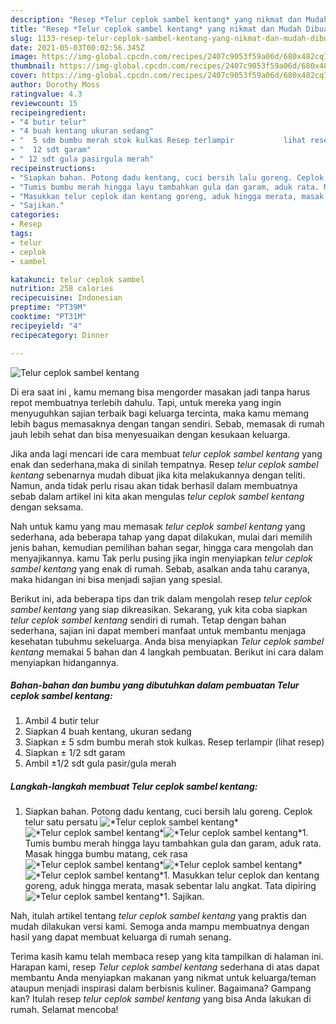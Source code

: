 ```yaml
---
description: "Resep *Telur ceplok sambel kentang* yang nikmat dan Mudah Dibuat"
title: "Resep *Telur ceplok sambel kentang* yang nikmat dan Mudah Dibuat"
slug: 1133-resep-telur-ceplok-sambel-kentang-yang-nikmat-dan-mudah-dibuat
date: 2021-05-03T00:02:56.345Z
image: https://img-global.cpcdn.com/recipes/2407c9053f59a06d/680x482cq70/telur-ceplok-sambel-kentang-foto-resep-utama.jpg
thumbnail: https://img-global.cpcdn.com/recipes/2407c9053f59a06d/680x482cq70/telur-ceplok-sambel-kentang-foto-resep-utama.jpg
cover: https://img-global.cpcdn.com/recipes/2407c9053f59a06d/680x482cq70/telur-ceplok-sambel-kentang-foto-resep-utama.jpg
author: Dorothy Moss
ratingvalue: 4.3
reviewcount: 15
recipeingredient:
- "4 butir telur"
- "4 buah kentang ukuran sedang"
- "  5 sdm bumbu merah stok kulkas Resep terlampir           lihat resep"
- "  12 sdt garam"
- " 12 sdt gula pasirgula merah"
recipeinstructions:
- "Siapkan bahan. Potong dadu kentang, cuci bersih lalu goreng. Ceplok telur satu persatu"
- "Tumis bumbu merah hingga layu tambahkan gula dan garam, aduk rata. Masak hingga bumbu matang, cek rasa"
- "Masukkan telur ceplok dan kentang goreng, aduk hingga merata, masak sebentar lalu angkat. Tata dipiring"
- "Sajikan."
categories:
- Resep
tags:
- telur
- ceplok
- sambel

katakunci: telur ceplok sambel 
nutrition: 258 calories
recipecuisine: Indonesian
preptime: "PT39M"
cooktime: "PT31M"
recipeyield: "4"
recipecategory: Dinner

---
```



![*Telur ceplok sambel kentang*](https://img-global.cpcdn.com/recipes/2407c9053f59a06d/680x482cq70/telur-ceplok-sambel-kentang-foto-resep-utama.jpg)

Di era  saat ini , kamu memang bisa mengorder masakan jadi tanpa harus repot membuatnya terlebih dahulu. Tapi, untuk mereka yang ingin menyuguhkan sajian terbaik bagi keluarga tercinta, maka kamu memang lebih bagus memasaknya dengan tangan sendiri. Sebab, memasak di rumah jauh lebih sehat dan bisa menyesuaikan dengan kesukaan keluarga.

Jika anda lagi mencari ide cara membuat *telur ceplok sambel kentang* yang enak dan sederhana,maka di sinilah tempatnya. Resep *telur ceplok sambel kentang*  sebenarnya mudah dibuat jika kita melakukannya dengan teliti. Namun, anda tidak perlu risau akan tidak berhasil dalam membuatnya 
sebab dalam artikel ini kita akan mengulas *telur ceplok sambel kentang* dengan seksama.  



Nah untuk kamu yang mau memasak *telur ceplok sambel kentang* yang sederhana, ada beberapa tahap yang dapat dilakukan, mulai dari memilih jenis bahan, kemudian pemilihan bahan segar, hingga cara mengolah dan menyajikannya. kamu Tak perlu pusing jika ingin menyiapkan *telur ceplok sambel kentang* yang enak di rumah. Sebab, asalkan anda  tahu caranya, maka hidangan ini bisa menjadi sajian yang spesial.

Berikut ini, ada beberapa tips dan trik dalam mengolah resep *telur ceplok sambel kentang* yang siap dikreasikan. Sekarang, yuk kita coba siapkan *telur ceplok sambel kentang* sendiri di rumah. Tetap dengan bahan sederhana, sajian ini dapat memberi manfaat untuk membantu menjaga kesehatan tubuhmu sekeluarga. Anda bisa menyiapkan *Telur ceplok sambel kentang* memakai 5 bahan dan 4 langkah pembuatan. Berikut ini cara dalam menyiapkan hidangannya.

<!--inarticleads1-->

##### Bahan-bahan dan bumbu yang dibutuhkan dalam pembuatan *Telur ceplok sambel kentang*:

1. Ambil 4 butir telur
1. Siapkan 4 buah kentang, ukuran sedang
1. Siapkan  ± 5 sdm bumbu merah stok kulkas. Resep terlampir           (lihat resep)
1. Siapkan  ± 1/2 sdt garam
1. Ambil  ±1/2 sdt gula pasir/gula merah




<!--inarticleads2-->

##### Langkah-langkah membuat *Telur ceplok sambel kentang*:

1. Siapkan bahan. Potong dadu kentang, cuci bersih lalu goreng. Ceplok telur satu persatu
<img src="https://img-global.cpcdn.com/steps/c833b426c7d1e3b9/160x128cq70/telur-ceplok-sambel-kentang-langkah-memasak-1-foto.jpg" alt="*Telur ceplok sambel kentang*"><img src="https://img-global.cpcdn.com/steps/b67766fb511b6fd1/160x128cq70/telur-ceplok-sambel-kentang-langkah-memasak-1-foto.jpg" alt="*Telur ceplok sambel kentang*"><img src="https://img-global.cpcdn.com/steps/93283d7d7a0b82d4/160x128cq70/telur-ceplok-sambel-kentang-langkah-memasak-1-foto.jpg" alt="*Telur ceplok sambel kentang*">1. Tumis bumbu merah hingga layu tambahkan gula dan garam, aduk rata. Masak hingga bumbu matang, cek rasa
<img src="https://img-global.cpcdn.com/steps/9004e9801c28c04d/160x128cq70/telur-ceplok-sambel-kentang-langkah-memasak-2-foto.jpg" alt="*Telur ceplok sambel kentang*"><img src="https://img-global.cpcdn.com/steps/4296c274ad974970/160x128cq70/telur-ceplok-sambel-kentang-langkah-memasak-2-foto.jpg" alt="*Telur ceplok sambel kentang*"><img src="https://img-global.cpcdn.com/steps/75d80149ebfdcc76/160x128cq70/telur-ceplok-sambel-kentang-langkah-memasak-2-foto.jpg" alt="*Telur ceplok sambel kentang*">1. Masukkan telur ceplok dan kentang goreng, aduk hingga merata, masak sebentar lalu angkat. Tata dipiring
<img src="https://img-global.cpcdn.com/steps/b4882aa26552bdc3/160x128cq70/telur-ceplok-sambel-kentang-langkah-memasak-3-foto.jpg" alt="*Telur ceplok sambel kentang*">1. Sajikan.




Nah, itulah artikel tentang  *telur ceplok sambel kentang*  yang praktis dan mudah dilakukan versi kami. Semoga anda mampu membuatnya dengan hasil yang dapat membuat keluarga di rumah senang. 

Terima kasih kamu telah membaca resep yang kita tampilkan di halaman ini. Harapan kami, resep  *Telur ceplok sambel kentang* sederhana di atas dapat membantu Anda menyiapkan makanan yang nikmat untuk keluarga/teman ataupun menjadi inspirasi dalam berbisnis kuliner. Bagaimana? Gampang kan? Itulah resep *telur ceplok sambel kentang* yang bisa Anda lakukan di rumah. Selamat mencoba!

